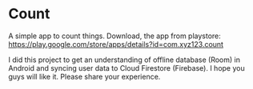 # Count
A simple app to count things.
Download, the app from playstore: https://play.google.com/store/apps/details?id=com.xyz123.count

I did this project to get an understanding of offline database (Room) in Android and syncing user data to Cloud Firestore (Firebase).
I hope you guys will like it.
Please share your experience.
